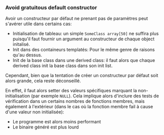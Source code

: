 ### Avoid gratuitous default constructor

Avoir un constructeur par défaut ne prenant pas de paramètres peut s'avérer utile dans certains cas:
* Initialisation de tableau: un simple `SomeClass array[50]` ne suffira plus puisqu'il faut fournir un argument au constructeur de chaque object initalisé.
* Init dans des containeurs templatés: Pour le même genre de raisons qu'au dessus.
* Init de la base class dans une derived class: il faut alors que chaque derived class init la base class dans son init list.

Cependant, bien que la tentation de créer un constructeur par défaut soit alors grande, cela reste déconseillé.

En effet, il faut alors setter des valeurs spécifiques marquant la non-initialisation (par exemple `NULL`).
Cela implique alors d'inclure des tests de vérification dans un certains nombres de fonctions membres, mais également à l'extérieur (dans le cas où la fonction membre fail à cause d'une valeur non initialisée):
* Le programme est alors moins performant
* Le binaire généré est plus lourd
